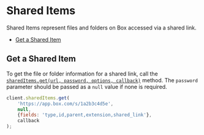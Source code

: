Shared Items
============

Shared Items represent files and folders on Box accessed via a shared link.

* [Get a Shared Item](#get-a-shared-item)

Get a Shared Item
-----------------

To get the file or folder information for a shared link, call the [`sharedItems.get(url, password, options, callback)`](http://opensource.box.com/box-node-sdk/jsdoc/SharedItems.html#get) method. The `password` parameter should be passed as a `null` value if none is required.

```js
client.sharedItems.get(
    'https://app.box.com/s/1a2b3c4d5e',
    null,
    {fields: 'type,id,parent,extension,shared_link'},
    callback
);
```
